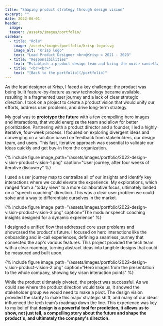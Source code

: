 ```yaml
---
title: "Shaping product strategy through design vision"
excerpt: ""
date: 2022-06-01
header:
  image:
  teaser: /assets/images/portfolio/
sidebar:
  - title: "Role"
    image: /assets/images/portfolio/krisp-logo.svg
    image_alt: "Krisp logo"
    text: "Lead Product Designer <br>@Krisp ⊂ 2021 - 2023"
  - title: "Responsibilities"
    text: "Establish a product design team and bring the noise cancellation app to the next level"
  - title: "<br><br>"
    text: "[Back to the portfolio](/portfolio)"
---
```


As the lead designer at Krisp, I faced a key challenge: the product was being built feature-by-feature as new technology became available, resulting in a fragmented user journey and a lack of clear strategic direction. I took on a project to create a product vision that would unify our efforts, address user problems, and drive long-term strategy.

My goal was to **prototype the future** with a few compelling hero images and interactions, that would energize the team and allow for better prioritization. Partnering with a product director and a founder, I led a highly iterative, four-week process. I focused on exploring divergent ideas and converging on a solution based on feedback from stakeholders, our design team, and users. This fast, iterative approach was essential to validate our ideas quickly and get buy-in from the organization.

{% include figure image_path="/assets/images/portfolio/2022-design-vision-product-vision-1.png" caption="User journey, after four weeks of iterative discovery" %}

I used a user journey map to centralize all of our insights and identify key interactions where we could elevate the experience. My explorations, which ranged from a "today view" to a more collaborative focus, ultimately landed on a "speech coaching" direction. This was a clear user problem we could solve and a way to differentiate ourselves in the market.

{% include figure image_path="/assets/images/portfolio/2022-design-vision-product-vision-3.png" caption="The modular speech coaching insights designed for a dynamic experience" %}

I designed a unified flow that addressed core user problems and showcased the product's future. I focused on hero interactions like the onboarding and in-call experiences, defining a seamless journey that connected the app's various features. This project provided the tech team with a clear roadmap, turning abstract ideas into tangible designs that could be measured and built upon.

{% include figure image_path="/assets/images/portfolio/2022-design-vision-product-vision-2.png" caption="Hero images from the presentation to the whole company, showing key vison interaction points" %}

While the product ultimately pivoted, the project was successful. As we could see where the product direction would take us, it showed the stakeholder group we would need to make a pivot. The design vision provided the clarity to make this major strategic shift, and many of our ideas influenced the tech team’s roadmap down the line. This experience was key to my belief that **design is a powerful tool for prediction, it allows us to show, not just tell, a compelling story about the future and shape the product's, and ultimately the company's direction.**
